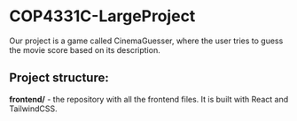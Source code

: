 # COP4331C-LargeProject
Our project is a game called CinemaGuesser, where the user tries to guess the movie score based on its description.

## Project structure:

**frontend/** - the repository with all the frontend files. It is built with React and TailwindCSS.
